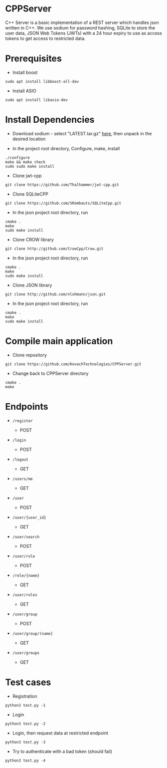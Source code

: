 # CPPServer
C++ Server is a basic implementation of a REST server which handles json written in C++.  We use sodium for password hashing, SQLite to store the user data, JSON Web Tokens (JWTs) with a 24 hour expiry to use as access tokens to get access to restricted data.

# Prerequisites

* Install boost
```
sudo apt install libboost-all-dev
```

* Install ASIO
```
sudo apt install libasio-dev
```

# Install Dependencies

* Download sodium - select "LATEST.tar.gz" [here](https://download.libsodium.org/libsodium/releases/), then unpack in the desired location

* In the project root directory, Configure, make, install
```
./configure
make && make check
sudo sudo make install
```

* Clone jwt-cpp
```
git clone https://github.com/Thalhammer/jwt-cpp.git
```

* Clone SQLiteCPP

```
git clone https://github.com/SRombauts/SQLiteCpp.git
```

* In the json project root directory, run

```
cmake .
make
sudo make install
```

* Clone CROW library

```
git clone http://github.com/CrowCpp/Crow.git
```

* In the json project root directory, run

```
cmake .
make
sudo make install
```

* Clone JSON library

```
git clone http://github.com/nlohmann/json.git
```

* In the json project root directory, run

```
cmake .
make
sudo make install
```

# Compile main application

* Clone repository
```
git clone https://github.com/KovachTechnologies/CPPServer.git
```

* Change back to CPPServer directory
```
cmake .
make
```

# Endpoints

- `/register`
    - POST

- `/login`
    - POST

- `/logout`
    - GET

- `/users/me`
    - GET

- `/user`
    - POST

- `/user/{user_id}`
    - GET

- `/user/search`
    - POST

- `/user/role`
    - POST

- `/role/{name}`
    - GET

- `/user/roles`
    - GET

- `/user/group`
    - POST

- `/user/group/(name}`
    - GET

- `/user/groups`
    - GET

# Test cases 

* Registration
```
python3 test.py -1
```

* Login 
```
python3 test.py -2
```

* Login, then request data at restricted endpoint 
```
python3 test.py -3
```

* Try to authenticate with a bad token (should fail) 
```
python3 test.py -4
```


